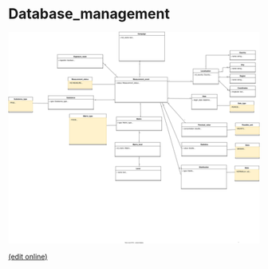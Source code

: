 # Database_management
![Database diagram](P621b_DB_model.drawio.svg)

[(edit online)](https://app.diagrams.net/#Hclementblassiau%2FDatabase_management%2Fmain%2FP621b_DB_model.drawio)

